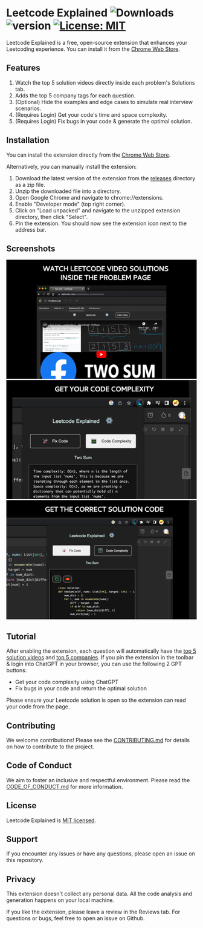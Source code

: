 # Leetcode Explained ![Downloads](https://img.shields.io/badge/Daily_Users-300+-blue) ![version](https://img.shields.io/badge/version-2.0.2-blue) [![License: MIT](https://img.shields.io/badge/License-MIT-yellow.svg)](https://opensource.org/licenses/MIT)

Leetcode Explained is a free, open-source extension that enhances your Leetcoding experience. You can install it from the [Chrome Web Store](https://chrome.google.com/webstore/detail/leetcode-explained/cofoinjfjcpgcjiinjhcpomcjoalijbe).

## Features

1. Watch the top 5 solution videos directly inside each problem's Solutions tab.
2. Adds the top 5 company tags for each question.
3. (Optional) Hide the examples and edge cases to simulate real interview scenarios.
4. (Requires Login) Get your code's time and space complexity.
5. (Requires Login) Fix bugs in your code & generate the optimal solution.

## Installation

You can install the extension directly from the [Chrome Web Store](https://chrome.google.com/webstore/detail/leetcode-explained/cofoinjfjcpgcjiinjhcpomcjoalijbe).

Alternatively, you can manually install the extension:

1. Download the latest version of the extension from the [releases](./build) directory as a zip file.
2. Unzip the downloaded file into a directory.
3. Open Google Chrome and navigate to chrome://extensions.
4. Enable "Developer mode" (top right corner).
5. Click on "Load unpacked" and navigate to the unzipped extension directory, then click "Select".
6. Pin the extension. You should now see the extension icon next to the address bar.

## Screenshots

![Add Video](src/assets/images/screenshots/add-video.png)
![Code Complexity](src/assets/images/screenshots/code-complexity.png)
![Fix Code](src/assets/images/screenshots/fix-code.png)

## Tutorial

After enabling the extension, each question will automatically have the [top 5 solution videos](https://leetcode.com/problems/two-sum/solutions/) and [top 5 companies](https://leetcode.com/problems/two-sum/description/). If you pin the extension in the toolbar & login into ChatGPT in your browser, you can use the following 2 GPT buttons:

- Get your code complexity using ChatGPT
- Fix bugs in your code and return the optimal solution

Please ensure your Leetcode solution is open so the extension can read your code from the page.

## Contributing

We welcome contributions! Please see the [CONTRIBUTING.md](docs/CONTRIBUTING.md) for details on how to contribute to the project.

## Code of Conduct

We aim to foster an inclusive and respectful environment. Please read the [CODE_OF_CONDUCT.md](docs/CODE_OF_CONDUCT.md) for more information.

## License

Leetcode Explained is [MIT licensed](docs/LICENSE).

## Support

If you encounter any issues or have any questions, please open an issue on this repository.

## Privacy

This extension doesn't collect any personal data. All the code analysis and generation happens on your local machine.

If you like the extension, please leave a review in the Reviews tab. For questions or bugs, feel free to open an issue on Github.
